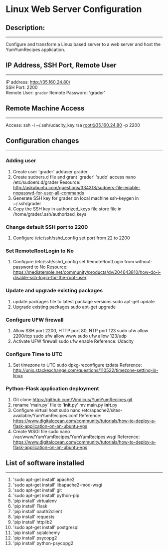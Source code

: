 # Linux Web Server Configuration
## Description:
----------------
Configure and transform a Linux based server to a web server and host the YumYumRecipes application.

## IP Address, SSH Port, Remote User
-------------------------------------
IP address: <http://35.160.24.80/>  
SSH Port: 2200  
Remote User: `grader`
Remote Password: 'grader'

## Remote Machine Access
-------------------------
Access: ssh -i ~/.ssh/udacity_key.rsa root@35.160.24.80 -p 2200

## Configuration changes
-------------------------
### Adding user
1. Create user 'grader'
        adduser grader
2. Create sudoers.d file and grant 'grader' 'sudo' access
        nano /etc/sudoers.d/grader
    Resource: <http://askubuntu.com/questions/334318/sudoers-file-enable-nopasswd-for-user-all-commands>
3. Generate SSH key for grader on local machine
        ssh-keygen in ~/.ssh/grader
4. Copy the SSH key in authorized_keys file
        store file in /home/grader/.ssh/authorized_keys
### Change default SSH port to 2200
1. Configure /etc/ssh/sshd_config
        set port from 22 to 2200
### Set RemoteRootLogin to No
1. Configure /etc/ssh/sshd_config
        set RemoteRootLogin from without-password to No
    Resource: <https://mediatemple.net/community/products/dv/204643810/how-do-i-disable-ssh-login-for-the-root-user>
### Update and upgrade existing packages
1. update packages file to latest package versions
        sudo apt-get update
2. Upgrade existing packages
        sudo apt-get upgrade
### Configure UFW firewall
1. Allow SSH port 2200, HTTP port 80, NTP port 123
        sudo ufw allow 2200/tcp
        sudo ufw allow www
        sudo ufw allow 123/udp
2. Activate UFW firewall
        sudo ufw enable
    Reference: Udacity
### Configure Time to UTC
1. Set timezone to UTC
        sudo dpkg-reconfigure tzdata
    Reference: <http://unix.stackexchange.com/questions/110522/timezone-setting-in-linux>
### Python-Flask application deployment
1. Git clone <https://github.com/Vindicus/YumYumRecipes.git>
2. rename 'main.py' file to '__init__.py'
        mv main.py __init__.py
3. Configure virtual host
        sudo nano /etc/apache2/sites-available/YumYumRecipes.conf
    Reference: <https://www.digitalocean.com/community/tutorials/how-to-deploy-a-flask-application-on-an-ubuntu-vps>
4. Create WSGI file
        sudo nano /var/www/YumYumRecipes/YumYumRecipes.wsgi
    Reference: <https://www.digitalocean.com/community/tutorials/how-to-deploy-a-flask-application-on-an-ubuntu-vps>

## List of software installed
------------------------------
1) 'sudo apt-get install' apache2
2) 'sudo apt-get install' libapache2-mod-wsgi
3) 'sudo apt-get install' git
4) 'sudo apt-get install' python-pip
5) 'pip install' virtualenv
6) 'pip install' Flask
7) 'pip install'  oauth2client
8) 'pip install'  requests
9) 'pip install'  httplib2
10) 'sudo apt-get install' postgresql
11) 'pip install' sqlalchemy
12) 'pip install' psycopg2
13) 'pip install' python-psycopg2



